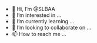 - 👋 Hi, I’m @SLBAA
- 👀 I’m interested in ...
- 🌱 I’m currently learning ...
- 💞️ I’m looking to collaborate on ...
- 📫 How to reach me ...

<!---
SLBAA/SLBAA is a ✨ special ✨ repository because its `README.md` (this file) appears on your GitHub profile.
You can click the Preview link to take a look at your changes.
--->
